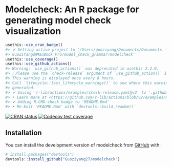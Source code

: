 
<!-- README.md is generated from README.Rmd. Please edit that file -->

# Modelcheck: An R package for generating model check visualization

<!-- badges: start -->

``` r
usethis::use_cran_badge()
#> ✔ Setting active project to '/Users/guoziyang/Documents/Documents -
#> GuoZiYang的MacBook Pro/model_check_grammar/modelcheck'
usethis::use_coverage()
usethis::use_github_actions()
#> Warning: `use_github_actions()` was deprecated in usethis 2.2.0.
#> ℹ Please use the `check-release` argument of `use_github_action()` instead.
#> This warning is displayed once every 8 hours.
#> Call `lifecycle::last_lifecycle_warnings()` to see where this warning was
#> generated.
#> ✔ Saving 'r-lib/actions/examples/check-release.yaml@v2' to '.github/workflows/R-CMD-check.yaml'
#> • Learn more at <https://github.com/r-lib/actions/blob/v2/examples/README.md>.
#> ✔ Adding R-CMD-check badge to 'README.Rmd'
#> • Re-knit 'README.Rmd' with `devtools::build_readme()`
```

[![CRAN
status](https://www.r-pkg.org/badges/version/modelcheck)](https://CRAN.R-project.org/package=modelcheck)
[![Codecov test
coverage](https://codecov.io/gh/Guoziyang27/modelcheck/branch/main/graph/badge.svg)](https://app.codecov.io/gh/Guoziyang27/modelcheck?branch=main)
<!-- badges: end -->

## Installation

You can install the development version of modelcheck from
[GitHub](https://github.com/) with:

``` r
# install.packages("devtools")
devtools::install_github("Guoziyang27/modelcheck")
```

